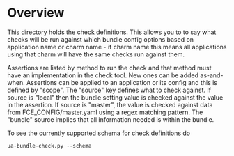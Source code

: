 # Overview

This directory holds the check definitions. This allows you to to say what
checks will be run against which bundle config options based on application
name or charm name - if charm name this means all applications using that
charm will have the same checks run against them.

Assertions are listed by method to run the check and that method must have an
implementation in the check tool. New ones can be added as-and-when.
Assertions can be applied to an application or its config and this is defined
by "scope". The "source" key defines what to check against. If source is
"local" then the bundle setting value is checked against the value in the
assertion. If source is "master", the value is checked against data from
FCE_CONFIG/master.yaml using a regex matching pattern. The "bundle" source
implies that all information needed is within the bundle.

To see the currently supported schema for check definitions do

```
ua-bundle-check.py --schema
```
